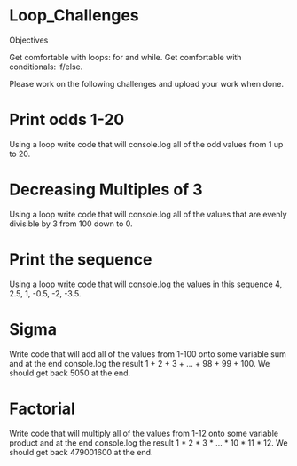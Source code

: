 # Loop_Challenges

Objectives

Get comfortable with loops: for and while.
Get comfortable with conditionals: if/else.

Please work on the following challenges and upload your work when done.

# Print odds 1-20
Using a loop write code that will console.log all of the odd values from 1 up to 20.

# Decreasing Multiples of 3
Using a loop write code that will console.log all of the values that are evenly divisible by 3 from 100 down to 0.

# Print the sequence
Using a loop write code that will console.log the values in this sequence 4, 2.5, 1, -0.5, -2, -3.5.

# Sigma
Write code that will add all of the values from 1-100 onto some variable sum and at the end console.log the result 1 + 2 + 3 + ... + 98 + 99 + 100. We should get back 5050 at the end.

# Factorial
Write code that will multiply all of the values from 1-12 onto some variable product and at the end console.log the result 1 * 2 * 3 * ... * 10 * 11 * 12. We should get back 479001600 at the end.
